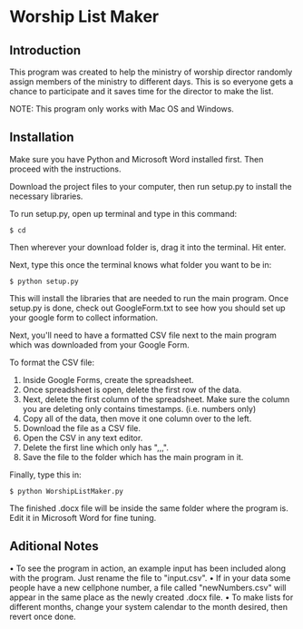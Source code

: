 # Worship List Maker

## Introduction

This program was created to help the ministry of worship director randomly assign members of the ministry to different days. This is so everyone gets a chance to participate and it saves time for the director to make the list.

NOTE: This program only works with Mac OS and Windows.

## Installation

Make sure you have Python and Microsoft Word installed first. Then proceed with the instructions.

Download the project files to your computer, then run setup.py to install the necessary libraries.

To run setup.py, open up terminal and type in this command:

    $ cd
Then wherever your download folder is, drag it into the terminal. Hit enter.

Next, type this once the terminal knows what folder you want to be in:

    $ python setup.py
This will install the libraries that are needed to run the main program. Once setup.py is done, check out GoogleForm.txt to see how you should set up your google form to collect information.

Next, you'll need to have a formatted CSV file next to the main program which was downloaded from your Google Form.

To format the CSV file:

1. Inside Google Forms, create the spreadsheet.
2. Once spreadsheet is open, delete the first row of the data.
3. Next, delete the first column of the spreadsheet. Make sure the column you are deleting only contains timestamps. (i.e. numbers only)
4. Copy all of the data, then move it one column over to the left.
5. Download the file as a CSV file.
6. Open the CSV in any text editor.
7. Delete the first line which only has ",,,".
8. Save the file to the folder which has the main program in it.

Finally, type this in:

    $ python WorshipListMaker.py
The finished .docx file will be inside the same folder where the program is. Edit it in Microsoft Word for fine tuning.
## Aditional Notes

• To see the program in action, an example input has been included along with the program. Just rename the file to "input.csv".
• If in your data some people have a new cellphone number, a file called "newNumbers.csv" will appear in the same place as the newly created .docx file.
• To make lists for different months, change your system calendar to the month desired, then revert once done.